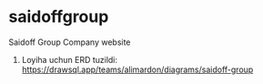 # saidoffgroup
Saidoff Group Company website
1. Loyiha uchun ERD tuzildi: https://drawsql.app/teams/alimardon/diagrams/saidoff-group
